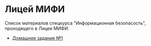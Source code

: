 # Лицей МИФИ

Список материалов спецкурса "Информационная безопасость", проходящего в Лицее МИФИ.

* [Домашнее задание №1](./Lyc-Infosec/assignment_1.pdf)
